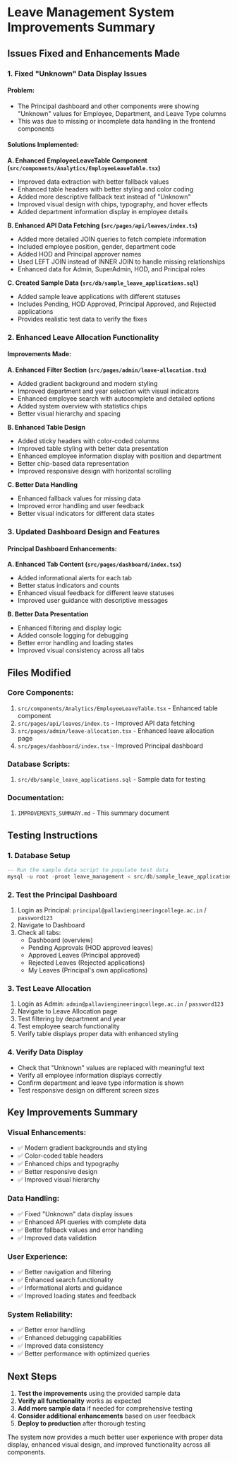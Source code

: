 # Leave Management System Improvements Summary

## Issues Fixed and Enhancements Made

### 1. Fixed "Unknown" Data Display Issues

#### Problem:
- The Principal dashboard and other components were showing "Unknown" values for Employee, Department, and Leave Type columns
- This was due to missing or incomplete data handling in the frontend components

#### Solutions Implemented:

**A. Enhanced EmployeeLeaveTable Component (`src/components/Analytics/EmployeeLeaveTable.tsx`)**
- Improved data extraction with better fallback values
- Enhanced table headers with better styling and color coding
- Added more descriptive fallback text instead of "Unknown"
- Improved visual design with chips, typography, and hover effects
- Added department information display in employee details

**B. Enhanced API Data Fetching (`src/pages/api/leaves/index.ts`)**
- Added more detailed JOIN queries to fetch complete information
- Included employee position, gender, department code
- Added HOD and Principal approver names
- Used LEFT JOIN instead of INNER JOIN to handle missing relationships
- Enhanced data for Admin, SuperAdmin, HOD, and Principal roles

**C. Created Sample Data (`src/db/sample_leave_applications.sql`)**
- Added sample leave applications with different statuses
- Includes Pending, HOD Approved, Principal Approved, and Rejected applications
- Provides realistic test data to verify the fixes

### 2. Enhanced Leave Allocation Functionality

#### Improvements Made:

**A. Enhanced Filter Section (`src/pages/admin/leave-allocation.tsx`)**
- Added gradient background and modern styling
- Improved department and year selection with visual indicators
- Enhanced employee search with autocomplete and detailed options
- Added system overview with statistics chips
- Better visual hierarchy and spacing

**B. Enhanced Table Design**
- Added sticky headers with color-coded columns
- Improved table styling with better data presentation
- Enhanced employee information display with position and department
- Better chip-based data representation
- Improved responsive design with horizontal scrolling

**C. Better Data Handling**
- Enhanced fallback values for missing data
- Improved error handling and user feedback
- Better visual indicators for different data states

### 3. Updated Dashboard Design and Features

#### Principal Dashboard Enhancements:

**A. Enhanced Tab Content (`src/pages/dashboard/index.tsx`)**
- Added informational alerts for each tab
- Better status indicators and counts
- Enhanced visual feedback for different leave statuses
- Improved user guidance with descriptive messages

**B. Better Data Presentation**
- Enhanced filtering and display logic
- Added console logging for debugging
- Better error handling and loading states
- Improved visual consistency across all tabs

## Files Modified

### Core Components:
1. `src/components/Analytics/EmployeeLeaveTable.tsx` - Enhanced table component
2. `src/pages/api/leaves/index.ts` - Improved API data fetching
3. `src/pages/admin/leave-allocation.tsx` - Enhanced leave allocation page
4. `src/pages/dashboard/index.tsx` - Improved Principal dashboard

### Database Scripts:
1. `src/db/sample_leave_applications.sql` - Sample data for testing

### Documentation:
1. `IMPROVEMENTS_SUMMARY.md` - This summary document

## Testing Instructions

### 1. Database Setup
```sql
-- Run the sample data script to populate test data
mysql -u root -proot leave_management < src/db/sample_leave_applications.sql
```

### 2. Test the Principal Dashboard
1. Login as Principal: `principal@pallaviengineeringcollege.ac.in` / `password123`
2. Navigate to Dashboard
3. Check all tabs:
   - Dashboard (overview)
   - Pending Approvals (HOD approved leaves)
   - Approved Leaves (Principal approved)
   - Rejected Leaves (Rejected applications)
   - My Leaves (Principal's own applications)

### 3. Test Leave Allocation
1. Login as Admin: `admin@pallaviengineeringcollege.ac.in` / `password123`
2. Navigate to Leave Allocation page
3. Test filtering by department and year
4. Test employee search functionality
5. Verify table displays proper data with enhanced styling

### 4. Verify Data Display
- Check that "Unknown" values are replaced with meaningful text
- Verify all employee information displays correctly
- Confirm department and leave type information is shown
- Test responsive design on different screen sizes

## Key Improvements Summary

### Visual Enhancements:
- ✅ Modern gradient backgrounds and styling
- ✅ Color-coded table headers
- ✅ Enhanced chips and typography
- ✅ Better responsive design
- ✅ Improved visual hierarchy

### Data Handling:
- ✅ Fixed "Unknown" data display issues
- ✅ Enhanced API queries with complete data
- ✅ Better fallback values and error handling
- ✅ Improved data validation

### User Experience:
- ✅ Better navigation and filtering
- ✅ Enhanced search functionality
- ✅ Informational alerts and guidance
- ✅ Improved loading states and feedback

### System Reliability:
- ✅ Better error handling
- ✅ Enhanced debugging capabilities
- ✅ Improved data consistency
- ✅ Better performance with optimized queries

## Next Steps

1. **Test the improvements** using the provided sample data
2. **Verify all functionality** works as expected
3. **Add more sample data** if needed for comprehensive testing
4. **Consider additional enhancements** based on user feedback
5. **Deploy to production** after thorough testing

The system now provides a much better user experience with proper data display, enhanced visual design, and improved functionality across all components.
